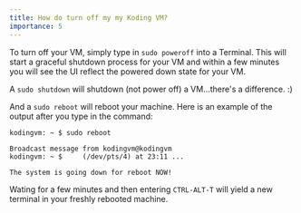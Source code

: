 ```yaml
---
title: How do turn off my my Koding VM?
importance: 5
---
```


To turn off your VM, simply type in `sudo poweroff` into a Terminal. This will start a graceful shutdown process for your VM and within a few minutes you will see the UI reflect the powered down state for your VM.

A `sudo shutdown` will shutdown (not power off) a VM...there's a difference. :)

And a `sudo reboot` will reboot your machine.  Here is an example of the output after you type in the command:
```
kodingvm: ~ $ sudo reboot
 
Broadcast message from kodingvm@kodingvm
kodingvm: ~ $     (/dev/pts/4) at 23:11 ...
 
The system is going down for reboot NOW!
```

Wating for a few minutes and then entering `CTRL-ALT-T` will yield a new terminal in your freshly rebooted machine.
